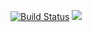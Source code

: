 [![Build Status](https://travis-ci.org/PolymathNetwork/polymath-token-distribution.svg?branch=master)](https://travis-ci.org/ConduitLLC/conduit-token) <a href="https://t.me/ConduitComputing" target="_blank"><img src="https://img.shields.io/badge/50k+-telegram-blue.svg"></a>
